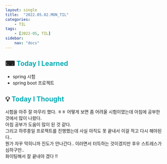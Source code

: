 ```yaml
---
layout: single
title:  "2022.05.02.MON_TIL"
categories: 
    - TIL
tags: 
    - [2022-05, TIL]
sidebar:
    nav: "docs"
---
```



## ⌨ <a style="color:#00adb5">Today I Learned</a>
- spring 시험
- spring boot 프로젝트

## 💡 <a style="color:#00adb5">Today I Thought</a>
시험을 아주 잘 마무리 했다. ㅎㅎ 어떻게 보면 좀 어려울 시험이였는데 아침에 공부한 것에서 많이 나왔다.<br>
아침 공부가 도움이 많이 된 것 같다.<br>
그리고 하루종일 프로젝트를 진행했는데 사실 아직도 못 끝내서 이걸 적고 다시 해야된다..<br>
뭔가 자꾸 막히니까 진도가 안나간다.. 이러면서 터득하는 것이겠지만 후우 스트레스가 심하구만..<br>
화이팅해서 잘 끝내야 겠다 !!